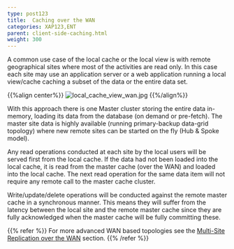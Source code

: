 ```yaml
---
type: post123
title:  Caching over the WAN
categories: XAP123,ENT
parent: client-side-caching.html
weight: 300
---
```




A common use case of the local cache or the local view is with remote geographical sites where most of the activities are read only. In this case each site may use an application server or a web application running a local view/cache caching a subset of the data or the entire data set.

{{%align center%}}
![local_cache_view_wan.jpg](/attachment_files/local_cache_view_wan.jpg)
{{%/align%}}

With this approach there is one Master cluster storing the entire data in-memory, loading its data from the database (on demand or pre-fetch). The master site data is highly available (running primary-backup data-grid topology) where new remote sites can be started on the fly (Hub & Spoke model).

Any read operations conducted at each site by the local users will be served first from the local cache. If the data had not been loaded into the local cache, it is read from the master cache (over the WAN) and loaded into the local cache. The next read operation for the same data item will not require any remote call to the master cache cluster.

Write/update/delete operations will be conducted against the remote master cache in a synchronous manner. This means they will suffer from the latency between the local site and the remote master cache since they are fully acknowledged when the master cache will be fully committing these.

{{% refer %}}
For more advanced WAN based topologies see the [Multi-Site Replication over the WAN](./multi-site-replication-over-the-wan.html) section.
{{% /refer %}}


